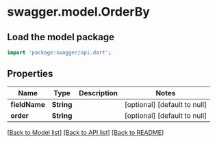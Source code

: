 # swagger.model.OrderBy

## Load the model package
```dart
import 'package:swagger/api.dart';
```

## Properties
Name | Type | Description | Notes
------------ | ------------- | ------------- | -------------
**fieldName** | **String** |  | [optional] [default to null]
**order** | **String** |  | [optional] [default to null]

[[Back to Model list]](../README.md#documentation-for-models) [[Back to API list]](../README.md#documentation-for-api-endpoints) [[Back to README]](../README.md)


